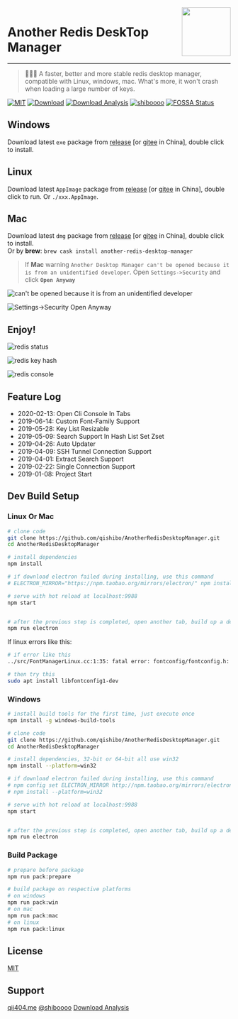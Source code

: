 <img align="right" width="110" src="https://ftp.bmp.ovh/imgs/2019/09/6be6ffd8b70fbb50.png">

# Another Redis DeskTop Manager

<hr/>

> 🚀🚀🚀 A faster, better and more stable redis desktop manager, compatible with Linux, windows, mac. What's more, it won't crash when loading a large number of keys.

[![MIT](https://img.shields.io/badge/license-MIT-000000.svg)](LICENSE)
[![Download](https://img.shields.io/github/release/qishibo/AnotherRedisDeskTopManager.svg?label=Download)](https://github.com/qishibo/AnotherRedisDesktopManager/releases)
[![Download Analysis](https://img.shields.io/badge/Download-Analysis-blue.svg)](http://qii404.me/github-release-statistics/?repo=/qishibo/AnotherRedisDesktopManager/)
[![shiboooo](https://img.shields.io/badge/Weibo-@shiboooo-red.svg)](https://weibo.com/shiboooo?is_hot=1)
[![FOSSA Status](https://app.fossa.com/api/projects/git%2Bgithub.com%2Fqishibo%2FAnotherRedisDesktopManager.svg?type=shield)](https://app.fossa.com/projects/git%2Bgithub.com%2Fqishibo%2FAnotherRedisDesktopManager?ref=badge_shield)


## Windows

Download latest `exe` package from [release](https://github.com/qishibo/AnotherRedisDesktopManager/releases) [or [gitee](https://gitee.com/qishibo/AnotherRedisDesktopManager/releases) in China], double click to install.

## Linux

Download latest `AppImage` package from [release](https://github.com/qishibo/AnotherRedisDesktopManager/releases) [or [gitee](https://gitee.com/qishibo/AnotherRedisDesktopManager/releases) in China], double click to run. Or `./xxx.AppImage`.

## Mac

Download latest `dmg` package from [release](https://github.com/qishibo/AnotherRedisDesktopManager/releases) [or [gitee](https://gitee.com/qishibo/AnotherRedisDesktopManager/releases) in China], double click to install.
<br/>Or by **brew**: `brew cask install another-redis-desktop-manager`

> If **Mac** warning `Another Desktop Manager can't be opened because it is from an unidentified developer`. Open `Settings->Security` and click **`Open Anyway`**

![can't be opened because it is from an unidentified developer](https://ftp.bmp.ovh/imgs/2019/09/ff0cc9593a6cdb53.png)

![Settings->Security Open Anyway](https://ftp.bmp.ovh/imgs/2019/09/9d3a71a834cb67db.jpg)

## Enjoy!

![redis status](https://ftp.bmp.ovh/imgs/2019/09/dd3687029aaaa7f3.jpg)

![redis key hash](https://ftp.bmp.ovh/imgs/2019/09/a2fbaa8d4e16ed58.jpg)

![redis console](https://ftp.bmp.ovh/imgs/2019/09/4aa26ec4b0df9ec2.jpg)


## Feature Log

- 2020-02-13: Open Cli Console In Tabs
- 2019-06-14: Custom Font-Family Support
- 2019-05-28: Key List Resizable
- 2019-05-09: Search Support In Hash List Set Zset
- 2019-04-26: Auto Updater
- 2019-04-09: SSH Tunnel Connection Support
- 2019-04-01: Extract Search Support
- 2019-02-22: Single Connection Support
- 2019-01-08: Project Start


## Dev Build Setup

### Linux Or Mac

```bash
# clone code
git clone https://github.com/qishibo/AnotherRedisDesktopManager.git
cd AnotherRedisDesktopManager

# install dependencies
npm install

# if download electron failed during installing, use this command
# ELECTRON_MIRROR="https://npm.taobao.org/mirrors/electron/" npm install

# serve with hot reload at localhost:9988
npm start


# after the previous step is completed, open another tab, build up a desktop client
npm run electron
```

If linux errors like this:

```bash
# if error like this
../src/FontManagerLinux.cc:1:35: fatal error: fontconfig/fontconfig.h: No such file or directory

# then try this
sudo apt install libfontconfig1-dev
```


### Windows

``` bash
# install build tools for the first time, just execute once
npm install -g windows-build-tools

# clone code
git clone https://github.com/qishibo/AnotherRedisDesktopManager.git
cd AnotherRedisDesktopManager

# install dependencies, 32-bit or 64-bit all use win32
npm install --platform=win32

# if download electron failed during installing, use this command
# npm config set ELECTRON_MIRROR http://npm.taobao.org/mirrors/electron/
# npm install --platform=win32

# serve with hot reload at localhost:9988
npm start


# after the previous step is completed, open another tab, build up a desktop client
npm run electron
```

### Build Package

```bash
# prepare before package
npm run pack:prepare

# build package on respective platforms
# on windows
npm run pack:win
# on mac
npm run pack:mac
# on linux
npm run pack:linux
```

## License

[MIT](LICENSE)


## Support

[qii404.me](http://qii404.me/)  [@shiboooo](https://weibo.com/shiboooo?is_hot=1)  [Download Analysis](http://qii404.me/github-release-statistics/?repo=/qishibo/AnotherRedisDesktopManager/)

